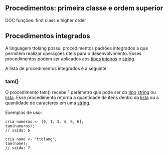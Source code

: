 ## Procedimentos: primeira classe e ordem superior 

DOC funções: first class e higher order


## Procedimentos integrados

A linguagem ttolang possui procedimentos padrões integrados a que permitem realizar  operações úteis para o desenvolvimento. Esses procedimentos podem ser aplicados aos [tipos](tipos) [inteiros](inteiros) e [string](string). 

A lista de procedimentos integrados é a seguinte: 
### tam()
O procedimento tam() recebe 1 parâmetro que pode ser do [tipo](tipos) [string](string) ou [lista](lista). Esse procedimento retorna a quantidade de itens dentro da [lista](lista) ou a quantidade de caracteres em uma [string](string).

Exemplos de uso:
 ```
cria numeros <- [9, 1, 3, 4, 6, 6];
tam(numeros);
// saída: 6

cria nome <- "ttolang";
tam(nome);
// saída: 7
```